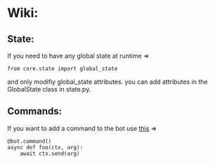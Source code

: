 # Wiki:

## State:

If you need to have any global state at runtime => 
```
from core.state import global_state
```

and only modifiy global_state attributes.
you can add attributes in the GlobalState class in state.py.

## Commands:

If you want to add a command to the bot use [this](https://discordpy.readthedocs.io/en/latest/ext/commands/commands.html) =>
```
@bot.command()
async def foo(ctx, arg):
    await ctx.send(arg)
    
````


